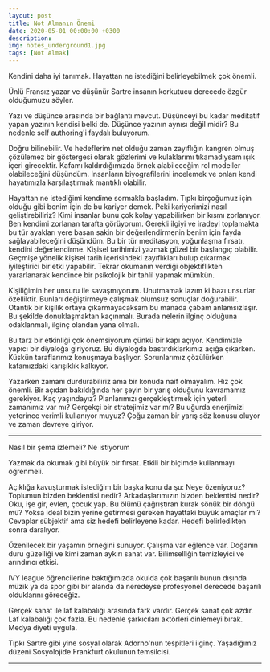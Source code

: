 ```yaml
---
layout: post
title: Not Almanın Önemi
date: 2020-05-01 00:00:00 +0300
description: 
img: notes_underground1.jpg
tags: [Not Almak]
---
```


Kendini daha iyi tanımak. Hayattan ne istediğini belirleyebilmek çok önemli.



Ünlü Fransız yazar ve düşünür Sartre insanın korkutucu derecede özgür olduğumuzu söyler.  

Yazı ve düşünce arasında bir bağlantı mevcut. Düşünceyi bu kadar meditatif yapan yazının kendisi belki de. Düşünce yazının aynısı değil midir? Bu nedenle self authoring'i faydalı buluyorum.

Doğru bilinebilir. Ve hedeflerim net olduğu zaman zayıflığın kangren olmuş çözülemez bir göstergesi olarak gözlerimi ve kulaklarımı tıkamadıysam ışık içeri girecektir. Kafamı kaldırdığımızda örnek alabileceğim rol modeller olabileceğini düşündüm. İnsanların biyografilerini incelemek ve onları kendi hayatımızla karşılaştırmak mantıklı olabilir. 

Hayattan ne istediğimi kendime sormakla başladım. Tıpkı birçoğumuz için olduğu gibi benim için de bu kariyer demek. Peki kariyerimizi nasıl geliştirebiliriz? Kimi insanlar bunu çok kolay yapabilirken bir kısmı zorlanıyor. Ben kendimi zorlanan tarafta görüyorum. Gerekli ilgiyi ve iradeyi toplamakta bu tür ayakları yere basan sakin bir değerlendirmenin benim için fayda sağlayabileceğini düşündüm. Bu bir tür meditasyon, yoğunlaşma fırsatı, kendini değerlendirme. Kişisel tarihimizi yazmak güzel bir başlangıç olabilir. Geçmişe yönelik kişisel tarih içerisindeki zayıflıkları bulup çıkarmak iyileştirici bir etki yapabilir. Tekrar okumanın verdiği objektiflikten yararlanarak kendince bir psikolojik bir tahlil yapmak mümkün. 

Kişiliğimin her unsuru ile savaşmıyorum. Unutmamak lazım ki bazı unsurlar özelliktir. Bunları değiştirmeye çalışmak olumsuz sonuçlar doğurabilir. Otantik bir kişilik ortaya çıkarmayacaksam bu manada çabam anlamsızlaşır. Bu şekilde donuklaşmaktan kaçınmalı. Burada nelerin ilginç olduğuna odaklanmalı, ilginç olandan yana olmalı.


Bu tarz bir etkinliği çok önemsiyorum çünkü bir kapı açıyor. Kendimizle yapıcı bir diyaloğa giriyoruz. Bu diyalogda bastırdıklarkımız açığa çıkarken. Küskün taraflarımız konuşmaya başlıyor. Sorunlarımız çözülürken kafamızdaki karışıklık kalkıyor.

Yazarken zamanı durdurabiliriz ama bir konuda naif olmayalım. Hız çok önemli. Bir açıdan bakıldığında her şeyin bir yarış olduğunu kavramamız gerekiyor. Kaç yaşındayız? Planlarımızı gerçekleştirmek için yeterli zamanımız var mı? Gerçekçi bir stratejimiz var mı? Bu uğurda enerjimizi yeterince verimli kullanıyor muyuz? Çoğu zaman bir yarış söz konusu oluyor ve zaman devreye giriyor.

-----------

Nasıl bir şema izlemeli? Ne istiyorum

Yazmak da okumak gibi büyük bir fırsat. Etkili bir biçimde kullanmayı öğrenmeli. 

Açıklığa kavuşturmak istediğim bir başka konu da şu: Neye özeniyoruz? Toplumun bizden beklentisi nedir? Arkadaşlarımızın bizden beklentisi nedir? Oku, işe gir, evlen, çocuk yap. Bu ölümü çağrıştıran kurak sönük bir döngü mü? Yoksa ideal bizin yerine getirmesi gereken hayattaki büyük amaçlar mı? Cevaplar sübjektif ama siz hedefi belirleyene kadar. Hedefi belirledikten sonra daralıyor. 

Özenilecek bir yaşamın örneğini sunuyor. Çalışma var eğlence var. Doğanın duru güzelliği ve kimi zaman aykırı sanat var. 
Bilimselliğin temizleyici ve arındırıcı etkisi.

IVY league öğrencilerine baktığımızda okulda çok başarılı bunun dışında müzik ya da spor gibi bir alanda da neredeyse profesyonel derecede başarılı olduklarını göreceğiz. 

Gerçek sanat ile laf kalabalığı arasında fark vardır. Gerçek sanat çok azdır. Laf kalabalığı çok fazla. Bu nedenle şarkıcıları aktörleri dinlemeyi bırak. Medya diyeti uygula. 

Tıpkı Sartre gibi yine sosyal olarak Adorno'nun tespitleri ilginç. Yaşadığımız düzeni Sosyolojide Frankfurt okulunun temsilcisi.

------------

